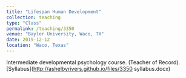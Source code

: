 ```yaml
---
title: "Lifespan Human Development"
collection: teaching
type: "Class"
permalink: /teaching/3350
venue: "Baylor University, Waco, TX"
date: 2019-12-12
location: "Waco, Texas"
---
```


Intermediate developmental psychology course. (Teacher of Record).
[Syllabus](http://ashelbyrivers.github.io/files/3350 syllabus.docx)
